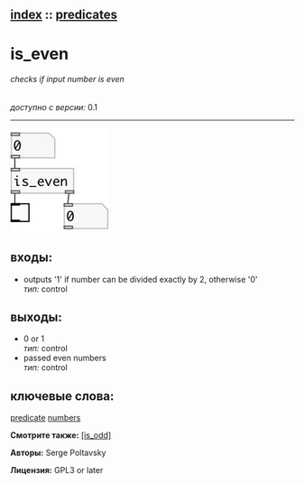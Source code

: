 [index](index.html) :: [predicates](category_predicates.html)
---

# is_even

###### checks if input number is even

*доступно с версии:* 0.1

---




[![example](../examples/img/is_even.jpg)](../examples/pd/is_even.pd)









## входы:

* outputs &#39;1&#39; if number can be divided exactly by 2, otherwise &#39;0&#39;<br>
_тип:_ control



## выходы:

* 0 or 1<br>
_тип:_ control
* passed even numbers<br>
_тип:_ control



## ключевые слова:

[predicate](keywords/predicate.html)
[numbers](keywords/numbers.html)



**Смотрите также:**
[\[is_odd\]](is_odd.html)




**Авторы:** Serge Poltavsky




**Лицензия:** GPL3 or later





